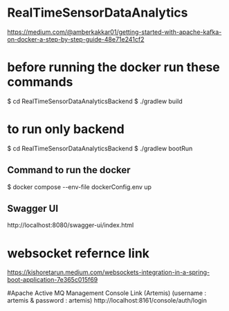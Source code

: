 # RealTimeSensorDataAnalytics


https://medium.com/@amberkakkar01/getting-started-with-apache-kafka-on-docker-a-step-by-step-guide-48e71e241cf2


# before running the docker run these commands
$ cd RealTimeSensorDataAnalyticsBackend
$ ./gradlew build

# to run only backend
$ cd RealTimeSensorDataAnalyticsBackend
$ ./gradlew bootRun

## Command to run the docker
$ docker compose --env-file dockerConfig.env up

## Swagger UI
http://localhost:8080/swagger-ui/index.html


# websocket refernce link
https://kishoretarun.medium.com/websockets-integration-in-a-spring-boot-application-7e365c015f69

#Apache Active MQ Management Console Link (Artemis)  (username : artemis & password : artemis)
http://localhost:8161/console/auth/login

